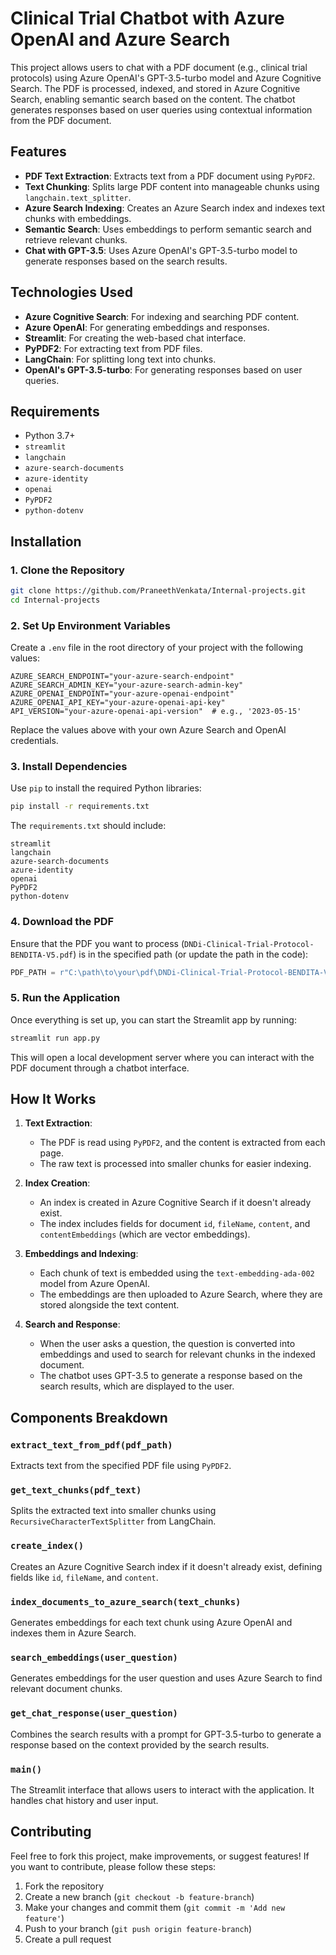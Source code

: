 
# Clinical Trial Chatbot with Azure OpenAI and Azure Search

This project allows users to chat with a PDF document (e.g., clinical trial protocols) using Azure OpenAI's GPT-3.5-turbo model and Azure Cognitive Search. The PDF is processed, indexed, and stored in Azure Cognitive Search, enabling semantic search based on the content. The chatbot generates responses based on user queries using contextual information from the PDF document.

## Features

- **PDF Text Extraction**: Extracts text from a PDF document using `PyPDF2`.
- **Text Chunking**: Splits large PDF content into manageable chunks using `langchain.text_splitter`.
- **Azure Search Indexing**: Creates an Azure Search index and indexes text chunks with embeddings.
- **Semantic Search**: Uses embeddings to perform semantic search and retrieve relevant chunks.
- **Chat with GPT-3.5**: Uses Azure OpenAI's GPT-3.5-turbo model to generate responses based on the search results.

## Technologies Used

- **Azure Cognitive Search**: For indexing and searching PDF content.
- **Azure OpenAI**: For generating embeddings and responses.
- **Streamlit**: For creating the web-based chat interface.
- **PyPDF2**: For extracting text from PDF files.
- **LangChain**: For splitting long text into chunks.
- **OpenAI's GPT-3.5-turbo**: For generating responses based on user queries.

## Requirements

- Python 3.7+
- `streamlit`
- `langchain`
- `azure-search-documents`
- `azure-identity`
- `openai`
- `PyPDF2`
- `python-dotenv`

## Installation

### 1. Clone the Repository

```bash
git clone https://github.com/PraneethVenkata/Internal-projects.git
cd Internal-projects
```

### 2. Set Up Environment Variables

Create a `.env` file in the root directory of your project with the following values:

```env
AZURE_SEARCH_ENDPOINT="your-azure-search-endpoint"
AZURE_SEARCH_ADMIN_KEY="your-azure-search-admin-key"
AZURE_OPENAI_ENDPOINT="your-azure-openai-endpoint"
AZURE_OPENAI_API_KEY="your-azure-openai-api-key"
API_VERSION="your-azure-openai-api-version"  # e.g., '2023-05-15'
```

Replace the values above with your own Azure Search and OpenAI credentials.

### 3. Install Dependencies

Use `pip` to install the required Python libraries:

```bash
pip install -r requirements.txt
```

The `requirements.txt` should include:

```
streamlit
langchain
azure-search-documents
azure-identity
openai
PyPDF2
python-dotenv
```

### 4. Download the PDF

Ensure that the PDF you want to process (`DNDi-Clinical-Trial-Protocol-BENDITA-V5.pdf`) is in the specified path (or update the path in the code):

```python
PDF_PATH = r"C:\path\to\your\pdf\DNDi-Clinical-Trial-Protocol-BENDITA-V5.pdf"
```

### 5. Run the Application

Once everything is set up, you can start the Streamlit app by running:

```bash
streamlit run app.py
```

This will open a local development server where you can interact with the PDF document through a chatbot interface.

## How It Works

1. **Text Extraction**:
   - The PDF is read using `PyPDF2`, and the content is extracted from each page.
   - The raw text is processed into smaller chunks for easier indexing.

2. **Index Creation**:
   - An index is created in Azure Cognitive Search if it doesn't already exist.
   - The index includes fields for document `id`, `fileName`, `content`, and `contentEmbeddings` (which are vector embeddings).

3. **Embeddings and Indexing**:
   - Each chunk of text is embedded using the `text-embedding-ada-002` model from Azure OpenAI.
   - The embeddings are then uploaded to Azure Search, where they are stored alongside the text content.

4. **Search and Response**:
   - When the user asks a question, the question is converted into embeddings and used to search for relevant chunks in the indexed document.
   - The chatbot uses GPT-3.5 to generate a response based on the search results, which are displayed to the user.

## Components Breakdown

### `extract_text_from_pdf(pdf_path)`
Extracts text from the specified PDF file using `PyPDF2`.

### `get_text_chunks(pdf_text)`
Splits the extracted text into smaller chunks using `RecursiveCharacterTextSplitter` from LangChain.

### `create_index()`
Creates an Azure Cognitive Search index if it doesn't already exist, defining fields like `id`, `fileName`, and `content`.

### `index_documents_to_azure_search(text_chunks)`
Generates embeddings for each text chunk using Azure OpenAI and indexes them in Azure Search.

### `search_embeddings(user_question)`
Generates embeddings for the user question and uses Azure Search to find relevant document chunks.

### `get_chat_response(user_question)`
Combines the search results with a prompt for GPT-3.5-turbo to generate a response based on the context provided by the search results.

### `main()`
The Streamlit interface that allows users to interact with the application. It handles chat history and user input.

## Contributing

Feel free to fork this project, make improvements, or suggest features! If you want to contribute, please follow these steps:

1. Fork the repository
2. Create a new branch (`git checkout -b feature-branch`)
3. Make your changes and commit them (`git commit -m 'Add new feature'`)
4. Push to your branch (`git push origin feature-branch`)
5. Create a pull request

